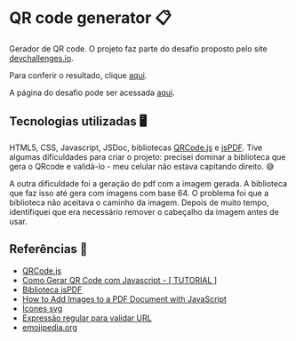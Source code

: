 # QR code generator 📋

Gerador de QR code. O projeto faz parte do desafio proposto pelo site [devchallenges.io](https://devchallenges.io).

Para conferir o resultado, clique [aqui](https://qr-code-generator-taupe-omega.vercel.app/).

A página do desafio pode ser acessada [aqui](https://devchallenges.io/challenge/41).

## Tecnologias utilizadas 🖥️

HTML5, CSS, Javascript, JSDoc, bibliotecas [QRCode.js](https://github.com/davidshimjs/qrcodejs) e [jsPDF](https://github.com/parallax/jsPDF). Tive algumas dificuldades para criar o projeto: precisei dominar a biblioteca que gera o QRcode e validá-lo - meu celular não estava capitando direito. 😅

A outra dificuldade foi a geração do pdf com a imagem gerada. A biblioteca que faz isso até gera com imagens com base 64. O problema foi que a biblioteca não aceitava o caminho da imagem. Depois de muito tempo, identifiquei que era necessário remover o cabeçalho da imagem antes de usar. 

## Referências 🔗
* [QRCode.js](https://github.com/davidshimjs/qrcodejs)
* [Como Gerar QR Code com Javascript - \[ TUTORIAL \]](https://www.brasilcode.com.br/como-gerar-qr-code-com-javascript-tutorial/)
* [Biblioteca jsPDF](https://github.com/parallax/jsPDF)
* [How to Add Images to a PDF Document with JavaScript](https://www.youtube.com/watch?v=C2TGNpQfbOg)
* [Ícones svg](https://uxwing.com/hyperlink-icon/)
* [Expressão regular para validar URL](https://regexr.com/39nr7)
* [emojipedia.org](https://emojipedia.org/smileys)